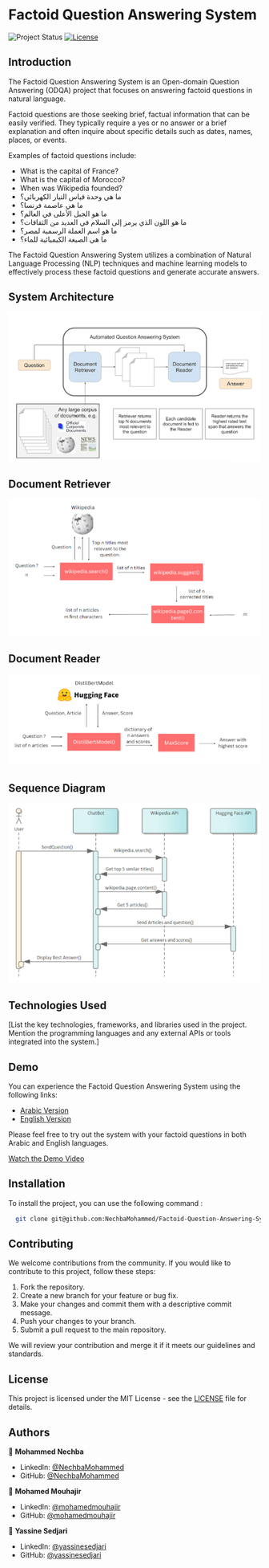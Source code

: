 # Factoid Question Answering System

![Project Status](https://img.shields.io/badge/status-active-brightgreen.svg)
[![License](https://img.shields.io/badge/license-MIT-blue.svg)](LICENSE)

## Introduction
The Factoid Question Answering System is an Open-domain Question Answering (ODQA) project that focuses on answering factoid questions in natural language.

Factoid questions are those seeking brief, factual information that can be easily verified. They typically require a yes or no answer or a brief explanation and often inquire about specific details such as dates, names, places, or events.

Examples of factoid questions include:

- What is the capital of France?
- What is the capital of Morocco?
- When was Wikipedia founded?
- ما هي وحدة قياس التيار الكهربائي؟
- ما هي عاصمة فرنسا؟
- ما هو الجبل الأعلى في العالم؟
- ما هو اللون الذي يرمز إلى السلام في العديد من الثقافات؟
- ما هو اسم العملة الرسمية لمصر؟
- ما هي الصيغة الكيميائية للماء؟

The Factoid Question Answering System utilizes a combination of Natural Language Processing (NLP) techniques and machine learning models to effectively process these factoid questions and generate accurate answers.

## System Architecture
![logo](fig/fig1.png)

## Document Retriever
![logo](fig/fig3.png)

## Document Reader
![logo](fig/fig4.png)

## Sequence Diagram
![logo](fig/fig2.png)

## Technologies Used
[List the key technologies, frameworks, and libraries used in the project. Mention the programming languages and any external APIs or tools integrated into the system.]

## Demo
You can experience the Factoid Question Answering System using the following links:

- [Arabic Version](https://question-answering-system-gs1p.onrender.com/Question_Answering_AR)
- [English Version](https://question-answering-system-gs1p.onrender.com/Question_Answering_EN)

Please feel free to try out the system with your factoid questions in both Arabic and English languages.

[Watch the Demo Video](fig/demo.mp4)

## Installation
To install the project, you can use the following command :

```bash
  git clone git@github.com:NechbaMohammed/Factoid-Question-Answering-System.git
```

## Contributing
We welcome contributions from the community. If you would like to contribute to this project, follow these steps:
1. Fork the repository.
2. Create a new branch for your feature or bug fix.
3. Make your changes and commit them with a descriptive commit message.
4. Push your changes to your branch.
5. Submit a pull request to the main repository.

We will review your contribution and merge it if it meets our guidelines and standards.

## License
This project is licensed under the MIT License - see the [LICENSE](LICENSE) file for details.

## Authors

👤 **Mohammed Nechba**

* LinkedIn: [@NechbaMohammed](https://www.linkedin.com/in/mohammed-nechba-926214225/)
* GitHub: [@NechbaMohammed](https://www.github.com/NechbaMohammed)

👤 **Mohamed Mouhajir**

* LinkedIn: [@mohamedmouhajir](https://www.linkedin.com/in/mohamed-mouhajir-90450a235/)
* GitHub: [@mohamedmouhajir](https://github.com/mohamedmohamed2021)

👤 **Yassine Sedjari**

* LinkedIn: [@yassinesedjari](https://www.linkedin.com/in/yassine-sedjari-4074aa189/)
* GitHub: [@yassinesedjari](https://github.com/Heyyassinesedjari)
